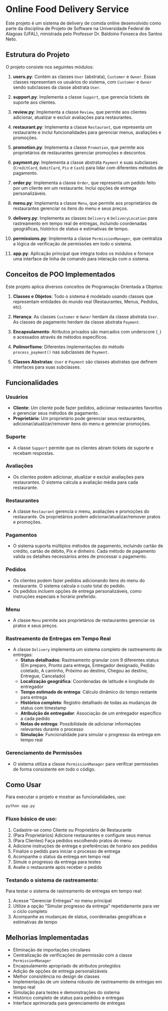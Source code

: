 # Online Food Delivery Service

Este projeto é um sistema de delivery de comida online desenvolvido como parte da disciplina de Projeto de Software na Universidade Federal de Alagoas (UFAL), ministrada pelo Professor Dr. Baldoíno Fonseca dos Santos Neto.

## Estrutura do Projeto

O projeto consiste nos seguintes módulos:

1. **users.py**: Contém as classes `User` (abstrata), `Customer` e `Owner`. Essas classes representam os usuários do sistema, com `Customer` e `Owner` sendo subclasses da classe abstrata `User`.

2. **support.py**: Implementa a classe `Support`, que gerencia tickets de suporte aos clientes.

3. **review.py**: Implementa a classe `Review`, que permite aos clientes adicionar, atualizar e excluir avaliações para restaurantes.

4. **restaurant.py**: Implementa a classe `Restaurant`, que representa um restaurante e inclui funcionalidades para gerenciar menus, avaliações e promoções.

5. **promotion.py**: Implementa a classe `Promotion`, que permite aos proprietários de restaurantes gerenciar promoções e descontos.

6. **payment.py**: Implementa a classe abstrata `Payment` e suas subclasses (`CreditCard`, `DebitCard`, `Pix` e `Cash`) para lidar com diferentes métodos de pagamento.

7. **order.py**: Implementa a classe `Order`, que representa um pedido feito por um cliente em um restaurante. Inclui opções de entrega personalizáveis.

8. **menu.py**: Implementa a classe `Menu`, que permite aos proprietários de restaurantes gerenciar os itens do menu e seus preços.

9. **delivery.py**: Implementa as classes `Delivery` e `DeliveryLocation` para rastreamento em tempo real de entregas, incluindo coordenadas geográficas, histórico de status e estimativas de tempo.

10. **permissions.py**: Implementa a classe `PermissionManager`, que centraliza a lógica de verificação de permissões em todo o sistema.

11. **app.py**: Aplicação principal que integra todos os módulos e fornece uma interface de linha de comando para interação com o sistema.

## Conceitos de POO Implementados

Este projeto aplica diversos conceitos de Programação Orientada a Objetos:

1. **Classes e Objetos**: Todo o sistema é modelado usando classes que representam entidades do mundo real (Restaurantes, Menus, Pedidos, etc).

2. **Herança**: As classes `Customer` e `Owner` herdam da classe abstrata `User`. As classes de pagamento herdam da classe abstrata `Payment`.

3. **Encapsulamento**: Atributos privados são marcados com underscore (`_`) e acessados através de métodos específicos.

4. **Polimorfismo**: Diferentes implementações do método `process_payment()` nas subclasses de `Payment`.

5. **Classes Abstratas**: `User` e `Payment` são classes abstratas que definem interfaces para suas subclasses.

## Funcionalidades

### Usuários
- **Cliente**: Um cliente pode fazer pedidos, adicionar restaurantes favoritos e gerenciar seus métodos de pagamento.
- **Proprietário**: Um proprietário pode gerenciar seus restaurantes, adicionar/atualizar/remover itens do menu e gerenciar promoções.

### Suporte
- A classe `Support` permite que os clientes abram tickets de suporte e recebam respostas.

### Avaliações
- Os clientes podem adicionar, atualizar e excluir avaliações para restaurantes. O sistema calcula a avaliação média para cada restaurante.

### Restaurantes
- A classe `Restaurant` gerencia o menu, avaliações e promoções do restaurante. Os proprietários podem adicionar/atualizar/remover pratos e promoções.

### Pagamentos
- O sistema suporta múltiplos métodos de pagamento, incluindo cartão de crédito, cartão de débito, Pix e dinheiro. Cada método de pagamento valida os detalhes necessários antes de processar o pagamento.

### Pedidos
- Os clientes podem fazer pedidos adicionando itens do menu do restaurante. O sistema calcula o custo total do pedido.
- Os pedidos incluem opções de entrega personalizáveis, como instruções especiais e horário preferido.

### Menu
- A classe `Menu` permite aos proprietários de restaurantes gerenciar os pratos e seus preços.

### Rastreamento de Entregas em Tempo Real
- A classe `Delivery` implementa um sistema completo de rastreamento de entregas:
  - **Status detalhados**: Rastreamento granular com 9 diferentes status (Em preparo, Pronto para entrega, Entregador designado, Pedido coletado, A caminho, Próximo ao destino, Chegou ao destino, Entregue, Cancelado)
  - **Localização geográfica**: Coordenadas de latitude e longitude do entregador
  - **Tempo estimado de entrega**: Cálculo dinâmico do tempo restante para entrega
  - **Histórico completo**: Registro detalhado de todas as mudanças de status com timestamp
  - **Atribuição de entregador**: Associação de um entregador específico a cada pedido
  - **Notas de entrega**: Possibilidade de adicionar informações relevantes durante o processo
  - **Simulação**: Funcionalidade para simular o progresso da entrega em tempo real

### Gerenciamento de Permissões
- O sistema utiliza a classe `PermissionManager` para verificar permissões de forma consistente em todo o código.

## Como Usar

Para executar o projeto e mostrar as funcionalidades, use:

```bash
python app.py
```

### Fluxo básico de uso:

1. Cadastre-se como Cliente ou Proprietário de Restaurante
2. (Para Proprietários) Adicione restaurantes e configure seus menus
3. (Para Clientes) Faça pedidos escolhendo pratos do menu
4. Adicione instruções de entrega e preferências de horário aos pedidos
5. Finalize o pedido para iniciar o processo de entrega
6. Acompanhe o status da entrega em tempo real
7. Simule o progresso da entrega para testes
8. Avalie o restaurante após receber o pedido

### Testando o sistema de rastreamento:

Para testar o sistema de rastreamento de entregas em tempo real:
1. Acesse "Gerenciar Entregas" no menu principal
2. Utilize a opção "Simular progresso da entrega" repetidamente para ver o ciclo completo
3. Acompanhe as mudanças de status, coordenadas geográficas e estimativas de tempo

## Melhorias Implementadas

- Eliminação de importações circulares
- Centralização de verificações de permissão com a classe `PermissionManager`
- Encapsulamento apropriado de atributos protegidos
- Adição de opções de entrega personalizáveis
- Melhor consistência no design de classes
- Implementação de um sistema robusto de rastreamento de entregas em tempo real
- Simulação para testes e demonstrações do sistema
- Histórico completo de status para pedidos e entregas
- Interface aprimorada para gerenciamento de entregas